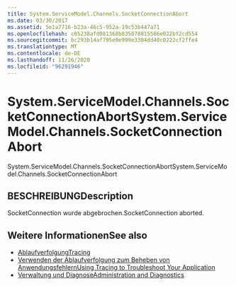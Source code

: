 ```yaml
---
title: System.ServiceModel.Channels.SocketConnectionAbort
ms.date: 03/30/2017
ms.assetid: 5e1a7716-b23a-46c5-952a-19c53b447a71
ms.openlocfilehash: c05238afd081368b835078815586e022bf2cd554
ms.sourcegitcommit: bc293b14af795e0e999e3304dd40c0222cf2ffe4
ms.translationtype: MT
ms.contentlocale: de-DE
ms.lasthandoff: 11/26/2020
ms.locfileid: "96291946"
---
```

# <a name="systemservicemodelchannelssocketconnectionabort"></a><span data-ttu-id="df9fb-102">System.ServiceModel.Channels.SocketConnectionAbort</span><span class="sxs-lookup"><span data-stu-id="df9fb-102">System.ServiceModel.Channels.SocketConnectionAbort</span></span>

<span data-ttu-id="df9fb-103">System.ServiceModel.Channels.SocketConnectionAbort</span><span class="sxs-lookup"><span data-stu-id="df9fb-103">System.ServiceModel.Channels.SocketConnectionAbort</span></span>  
  
## <a name="description"></a><span data-ttu-id="df9fb-104">BESCHREIBUNG</span><span class="sxs-lookup"><span data-stu-id="df9fb-104">Description</span></span>  

 <span data-ttu-id="df9fb-105">SocketConnection wurde abgebrochen.</span><span class="sxs-lookup"><span data-stu-id="df9fb-105">SocketConnection aborted.</span></span>  
  
## <a name="see-also"></a><span data-ttu-id="df9fb-106">Weitere Informationen</span><span class="sxs-lookup"><span data-stu-id="df9fb-106">See also</span></span>

- [<span data-ttu-id="df9fb-107">Ablaufverfolgung</span><span class="sxs-lookup"><span data-stu-id="df9fb-107">Tracing</span></span>](index.md)
- [<span data-ttu-id="df9fb-108">Verwenden der Ablaufverfolgung zum Beheben von Anwendungsfehlern</span><span class="sxs-lookup"><span data-stu-id="df9fb-108">Using Tracing to Troubleshoot Your Application</span></span>](using-tracing-to-troubleshoot-your-application.md)
- [<span data-ttu-id="df9fb-109">Verwaltung und Diagnose</span><span class="sxs-lookup"><span data-stu-id="df9fb-109">Administration and Diagnostics</span></span>](../index.md)
